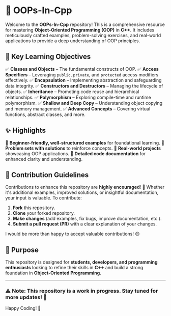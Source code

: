 # 🚀 OOPs-In-Cpp

Welcome to the **OOPs-In-Cpp** repository! This is a comprehensive resource for mastering **Object-Oriented Programming (OOP)** in **C++**. It includes meticulously crafted examples, problem-solving exercises, and real-world applications to provide a deep understanding of OOP principles. 

## 📌 Key Learning Objectives

✅ **Classes and Objects** – The fundamental constructs of OOP.
✅ **Access Specifiers** – Leveraging `public`, `private`, and `protected` access modifiers effectively.
✅ **Encapsulation** – Implementing abstraction and safeguarding data integrity.
✅ **Constructors and Destructors** – Managing the lifecycle of objects.
✅ **Inheritance** – Promoting code reuse and hierarchical relationships.
✅ **Polymorphism** – Exploring compile-time and runtime polymorphism.
✅ **Shallow and Deep Copy** – Understanding object copying and memory management.
✅ **Advanced Concepts** – Covering virtual functions, abstract classes, and more.

## ✨ Highlights

🔹 **Beginner-friendly, well-structured examples** for foundational learning.
🔹 **Problem sets with solutions** to reinforce concepts.
🔹 **Real-world projects** showcasing OOP applications.
🔹 **Detailed code documentation** for enhanced clarity and understanding.

## 🤝 Contribution Guidelines

Contributions to enhance this repository are **highly encouraged**! 🚀 Whether it's additional examples, improved solutions, or insightful documentation, your input is valuable. To contribute:

1. **Fork** this repository.
2. **Clone** your forked repository.
3. **Make changes** (add examples, fix bugs, improve documentation, etc.).
4. **Submit a pull request (PR)** with a clear explanation of your changes.

I would be more than happy to accept valuable contributions! 😊

## 🎯 Purpose

This repository is designed for **students, developers, and programming enthusiasts** looking to refine their skills in **C++** and build a strong foundation in **Object-Oriented Programming**.

---

### ⚠️ Note: This repository is a work in progress. Stay tuned for more updates! 📢

Happy Coding! 🎉
